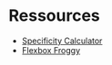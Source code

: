 # Ressources

* [Specificity Calculator](https://specificity.keegan.st/)
* [Flexbox Froggy](https://flexboxfroggy.com/)